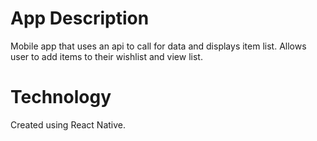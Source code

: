 # App Description

Mobile app that uses an api to call for data and displays item list. Allows user to add items to their wishlist and view list. 

# Technology

Created using React Native.
